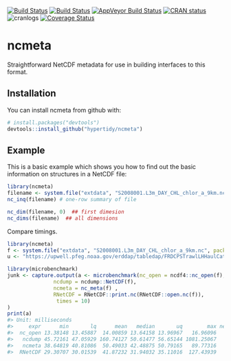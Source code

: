 
[![Build Status](http://badges.herokuapp.com/travis/hypertidy/ncmeta?branch=master&env=BUILD_NAME=trusty_release&label=ubuntu)](https://travis-ci.org/hypertidy/ncmeta) [![Build Status](http://badges.herokuapp.com/travis/hypertidy/ncmeta?branch=master&env=BUILD_NAME=osx_release&label=osx)](https://travis-ci.org/hypertidy/ncmeta) [![AppVeyor Build Status](https://ci.appveyor.com/api/projects/status/github/hypertidy/ncmeta?branch=master&svg=true)](https://ci.appveyor.com/project/mdsumner/ncmeta) [![CRAN status](http://www.r-pkg.org/badges/version/ncmeta)](https://cran.r-project.org/package=ncmeta) ![cranlogs](http://cranlogs.r-pkg.org./badges/ncmeta) [![Coverage Status](https://img.shields.io/codecov/c/github/hypertidy/ncmeta/master.svg)](https://codecov.io/github/hypertidy/ncmeta?branch=master)

<!-- README.md is generated from README.Rmd. Please edit that file -->
ncmeta
======

Straightforward NetCDF metadata for use in building interfaces to this format.

Installation
------------

You can install ncmeta from github with:

``` r
# install.packages("devtools")
devtools::install_github("hypertidy/ncmeta")
```

Example
-------

This is a basic example which shows you how to find out the basic information on structures in a NetCDF file:

``` r
library(ncmeta)
filename <- system.file("extdata", "S2008001.L3m_DAY_CHL_chlor_a_9km.nc", package = "ncmeta")
nc_inq(filename) # one-row summary of file

nc_dim(filename, 0)  ## first dimesion
nc_dims(filename)  ## all dimensions
```

Compare timings.

``` r
library(ncmeta)
f <- system.file("extdata", "S2008001.L3m_DAY_CHL_chlor_a_9km.nc", package = "ncmeta")
u <- "https://upwell.pfeg.noaa.gov/erddap/tabledap/FRDCPSTrawlLHHaulCatch"

library(microbenchmark)
junk <- capture.output(a <- microbenchmark(nc_open = ncdf4::nc_open(f), 
               ncdump = ncdump::NetCDF(f), 
               ncmeta = nc_meta(f) ,
               RNetCDF = RNetCDF::print.nc(RNetCDF::open.nc(f)), 
                times = 10)
)
print(a)
#> Unit: milliseconds
#>     expr      min       lq      mean   median       uq        max neval
#>  nc_open 13.38148 13.45887  14.00859 13.64158 13.96967   16.96096    10
#>   ncdump 45.72161 47.05929 160.74127 50.61477 56.65144 1081.25067    10
#>   ncmeta 38.64819 40.81086  50.49033 42.48875 50.79165   89.77316    10
#>  RNetCDF 29.30707 30.01539  41.87232 31.94032 35.11016  127.43939    10
```
